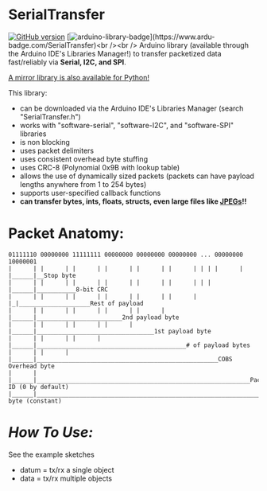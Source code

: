 # SerialTransfer
[![GitHub version](https://badge.fury.io/gh/PowerBroker2%2FSerialTransfer.svg)](https://badge.fury.io/gh/PowerBroker2%2FSerialTransfer)  [![arduino-library-badge](https://www.ardu-badge.com/badge/SerialTransfer.svg?)](https://www.ardu-badge.com/SerialTransfer)<br /><br />
Arduino library (available through the Arduino IDE's Libraries Manager!) to transfer packetized data fast/reliably via **Serial, I2C, and SPI**.

[A mirror library is also available for Python!](https://github.com/PowerBroker2/pySerialTransfer)

This library:
- can be downloaded via the Arduino IDE's Libraries Manager (search "SerialTransfer.h")
- works with "software-serial", "software-I2C", and "software-SPI" libraries
- is non blocking
- uses packet delimiters
- uses consistent overhead byte stuffing
- uses CRC-8 (Polynomial 0x9B with lookup table)
- allows the use of dynamically sized packets (packets can have payload lengths anywhere from 1 to 254 bytes)
- supports user-specified callback functions
- **can transfer bytes, ints, floats, structs, even large files like [JPEGs](https://forum.arduino.cc/index.php?topic=676260.msg4567624#msg4567624)!!**

# Packet Anatomy:
```
01111110 00000000 11111111 00000000 00000000 00000000 ... 00000000 10000001
|      | |      | |      | |      | |      | |      | | | |      | |______|__Stop byte
|      | |      | |      | |      | |      | |      | | | |______|___________8-bit CRC
|      | |      | |      | |      | |      | |      | |_|____________________Rest of payload
|      | |      | |      | |      | |      | |______|________________________2nd payload byte
|      | |      | |      | |      | |______|_________________________________1st payload byte
|      | |      | |      | |______|__________________________________________# of payload bytes
|      | |      | |______|___________________________________________________COBS Overhead byte
|      | |______|____________________________________________________________Packet ID (0 by default)
|______|_____________________________________________________________________Start byte (constant)
```

# ***How To Use:***

See the example sketches

- datum = tx/rx a single object
- data = tx/rx multiple objects
